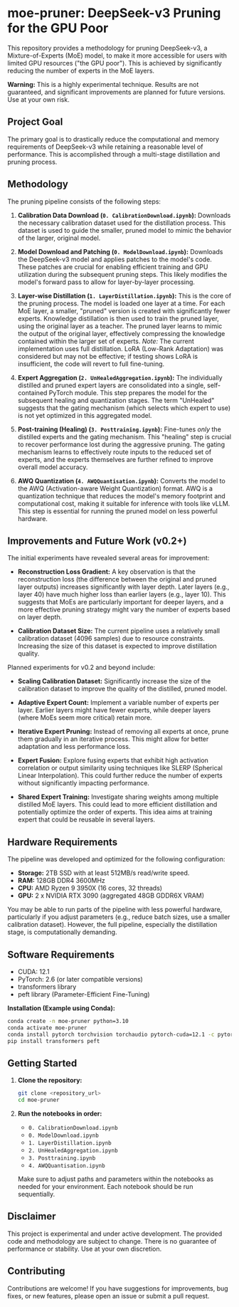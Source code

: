 # moe-pruner: DeepSeek-v3 Pruning for the GPU Poor

This repository provides a methodology for pruning DeepSeek-v3, a Mixture-of-Experts (MoE) model, to make it more accessible for users with limited GPU resources ("the GPU poor").  This is achieved by significantly reducing the number of experts in the MoE layers.

**Warning:** This is a highly experimental technique.  Results are not guaranteed, and significant improvements are planned for future versions.  Use at your own risk.

## Project Goal

The primary goal is to drastically reduce the computational and memory requirements of DeepSeek-v3 while retaining a reasonable level of performance.  This is accomplished through a multi-stage distillation and pruning process.

## Methodology

The pruning pipeline consists of the following steps:

1.  **Calibration Data Download (`0. CalibrationDownload.ipynb`):** Downloads the necessary calibration dataset used for the distillation process.  This dataset is used to guide the smaller, pruned model to mimic the behavior of the larger, original model.

2.  **Model Download and Patching (`0. ModelDownload.ipynb`):** Downloads the DeepSeek-v3 model and applies patches to the model's code. These patches are crucial for enabling efficient training and GPU utilization during the subsequent pruning steps.  This likely modifies the model's forward pass to allow for layer-by-layer processing.

3.  **Layer-wise Distillation (`1. LayerDistillation.ipynb`):** This is the core of the pruning process.  The model is loaded one layer at a time.  For each MoE layer, a smaller, "pruned" version is created with significantly fewer experts.  Knowledge distillation is then used to train the pruned layer, using the original layer as a teacher.  The pruned layer learns to mimic the output of the original layer, effectively compressing the knowledge contained within the larger set of experts.  *Note:* The current implementation uses full distillation.  LoRA (Low-Rank Adaptation) was considered but may not be effective; if testing shows LoRA is insufficient, the code will revert to full fine-tuning.

4.  **Expert Aggregation (`2. UnHealedAggregation.ipynb`):**  The individually distilled and pruned expert layers are consolidated into a single, self-contained PyTorch module. This step prepares the model for the subsequent healing and quantization stages.  The term "UnHealed" suggests that the gating mechanism (which selects which expert to use) is not yet optimized in this aggregated model.

5.  **Post-training (Healing) (`3. Posttraining.ipynb`):**  Fine-tunes *only* the distilled experts and the gating mechanism.  This "healing" step is crucial to recover performance lost during the aggressive pruning.  The gating mechanism learns to effectively route inputs to the reduced set of experts, and the experts themselves are further refined to improve overall model accuracy.

6.  **AWQ Quantization (`4. AWQQuantisation.ipynb`):** Converts the model to the AWQ (Activation-aware Weight Quantization) format.  AWQ is a quantization technique that reduces the model's memory footprint and computational cost, making it suitable for inference with tools like vLLM.  This step is essential for running the pruned model on less powerful hardware.

## Improvements and Future Work (v0.2+)

The initial experiments have revealed several areas for improvement:

*   **Reconstruction Loss Gradient:**  A key observation is that the reconstruction loss (the difference between the original and pruned layer outputs) increases significantly with layer depth.  Later layers (e.g., layer 40) have much higher loss than earlier layers (e.g., layer 10).  This suggests that MoEs are particularly important for deeper layers, and a more effective pruning strategy might vary the number of experts based on layer depth.

*   **Calibration Dataset Size:** The current pipeline uses a relatively small calibration dataset (4096 samples) due to resource constraints.  Increasing the size of this dataset is expected to improve distillation quality.

Planned experiments for v0.2 and beyond include:

*   **Scaling Calibration Dataset:**  Significantly increase the size of the calibration dataset to improve the quality of the distilled, pruned model.

*   **Adaptive Expert Count:**  Implement a variable number of experts per layer.  Earlier layers might have fewer experts, while deeper layers (where MoEs seem more critical) retain more.

*   **Iterative Expert Pruning:**  Instead of removing all experts at once, prune them gradually in an iterative process. This might allow for better adaptation and less performance loss.

*   **Expert Fusion:** Explore fusing experts that exhibit high activation correlation or output similarity using techniques like SLERP (Spherical Linear Interpolation).  This could further reduce the number of experts without significantly impacting performance.

*   **Shared Expert Training:**  Investigate sharing weights among multiple distilled MoE layers.  This could lead to more efficient distillation and potentially optimize the order of experts. This idea aims at training expert that could be reusable in several layers.

## Hardware Requirements

The pipeline was developed and optimized for the following configuration:

*   **Storage:** 2TB SSD with at least 512MB/s read/write speed.
*   **RAM:** 128GB DDR4 3600MHz
*   **CPU:** AMD Ryzen 9 3950X (16 cores, 32 threads)
*   **GPU:** 2 x NVIDIA RTX 3090 (aggregated 48GB GDDR6X VRAM)

You may be able to run parts of the pipeline with less powerful hardware, particularly if you adjust parameters (e.g., reduce batch sizes, use a smaller calibration dataset).  However, the full pipeline, especially the distillation stage, is computationally demanding.

## Software Requirements

*   CUDA: 12.1
*   PyTorch: 2.6 (or later compatible versions)
*   transformers library
*   peft library (Parameter-Efficient Fine-Tuning)

**Installation (Example using Conda):**

```bash
conda create -n moe-pruner python=3.10
conda activate moe-pruner
conda install pytorch torchvision torchaudio pytorch-cuda=12.1 -c pytorch -c nvidia
pip install transformers peft
```

## Getting Started

1.  **Clone the repository:**
    ```bash
    git clone <repository_url>
    cd moe-pruner
    ```

2.  **Run the notebooks in order:**
    *   `0. CalibrationDownload.ipynb`
    *   `0. ModelDownload.ipynb`
    *   `1. LayerDistillation.ipynb`
    *   `2. UnHealedAggregation.ipynb`
    *   `3. Posttraining.ipynb`
    *   `4. AWQQuantisation.ipynb`

    Make sure to adjust paths and parameters within the notebooks as needed for your environment. Each notebook should be run sequentially.

## Disclaimer

This project is experimental and under active development.  The provided code and methodology are subject to change.  There is no guarantee of performance or stability.  Use at your own discretion.

## Contributing

Contributions are welcome!  If you have suggestions for improvements, bug fixes, or new features, please open an issue or submit a pull request.
